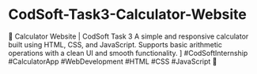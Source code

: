# CodSoft-Task3-Calculator-Website
🚀 Calculator Website | CodSoft Task 3  A simple and responsive calculator built using HTML, CSS, and JavaScript. Supports basic arithmetic operations with a clean UI and smooth functionality.  ]  #CodSoftInternship #CalculatorApp #WebDevelopment #HTML #CSS #JavaScript 🚀
